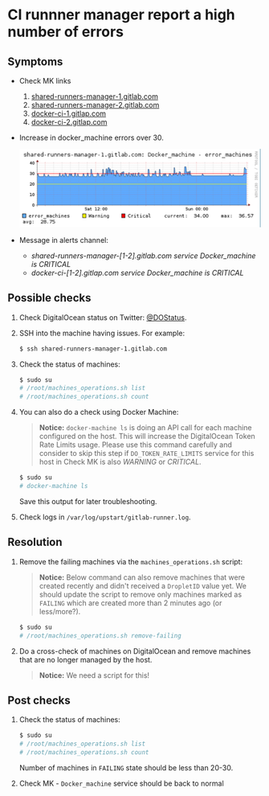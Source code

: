 # CI runnner manager report a high number of errors

## Symptoms

* Check MK links
    1. [shared-runners-manager-1.gitlab.com](https://checkmk.gitlap.com/gitlab/check_mk/index.py?start_url=%2Fgitlab%2Fpnp4nagios%2Findex.php%2Fgraph%3F%26host%3Dshared-runners-manager-1.gitlab.com%26srv%3DDocker_machine%26source%3D1%26theme%3Dmultisite%26baseurl%3D%2Fgitlab%2Fcheck_mk%2F)
    2. [shared-runners-manager-2.gitlab.com](https://checkmk.gitlap.com/gitlab/check_mk/index.py?start_url=%2Fgitlab%2Fpnp4nagios%2Findex.php%2Fgraph%3F%26host%3Dshared-runners-manager-2.gitlab.com%26srv%3DDocker_machine%26source%3D0%26theme%3Dmultisite%26baseurl%3D%2Fgitlab%2Fcheck_mk%2F)
    3. [docker-ci-1.gitlap.com](https://checkmk.gitlap.com/gitlab/check_mk/index.py?start_url=%2Fgitlab%2Fpnp4nagios%2Findex.php%2Fgraph%3Fhost%3Ddocker-ci-1.gitlap.com%26srv%3DDocker_machine%26theme%3Dmultisite%26baseurl%3D..%2Fcheck_mk%2F)
    4. [docker-ci-2.gitlap.com](https://checkmk.gitlap.com/gitlab/check_mk/index.py?start_url=%2Fgitlab%2Fpnp4nagios%2Findex.php%2Fgraph%3Fhost%3Ddocker-ci-2.gitlap.com%26srv%3DDocker_machine%26theme%3Dmultisite%26baseurl%3D..%2Fcheck_mk%2F)
* Increase in docker_machine errors over 30.

    ![Sample High Errors on runner machines](img/ci-runner-manager-errors.png)

* Message in alerts channel:
    * *shared-runners-manager-[1-2].gitlab.com service Docker_machine is CRITICAL*
    * *docker-ci-[1-2].gitlap.com service Docker_machine is CRITICAL*

## Possible checks

1. Check DigitalOcean status on Twitter: [@DOStatus](https://twitter.com/DOStatus).

1. SSH into the machine having issues. For example:

    ```bash
    $ ssh shared-runners-manager-1.gitlab.com
    ```

1. Check the status of machines:

    ```bash
    $ sudo su
    # /root/machines_operations.sh list
    # /root/machines_operations.sh count
    ```

1. You can also do a check using Docker Machine:

    > **Notice:**
    > `docker-machine ls` is doing an API call for each machine configured on the host. This will increase the
    > DigitalOcean Token Rate Limits usage. Please use this command carefully and consider to skip this step if
    > `DO_TOKEN_RATE_LIMITS` service for this host in Check MK is also _WARNING_ or _CRITICAL_.

    ```bash
    $ sudo su
    # docker-machine ls
    ```

    Save this output for later troubleshooting.

1. Check logs in `/var/log/upstart/gitlab-runner.log`.

## Resolution

1. Remove the failing machines via the `machines_operations.sh` script:

    > **Notice:**
    > Below command can also remove machines that were created recently and didn't received
    > a `DropletID` value yet. We should update the script to remove only machines marked as
    > `FAILING` which are created more than 2 minutes ago (or less/more?).

    ```bash
    $ sudo su
    # /root/machines_operations.sh remove-failing
    ```

1. Do a cross-check of machines on DigitalOcean and remove machines that are no longer managed
   by the host.

    > **Notice:**
    > We need a script for this!

## Post checks

1. Check the status of machines:

    ```bash
    $ sudo su
    # /root/machines_operations.sh list
    # /root/machines_operations.sh count
    ```

    Number of machines in `FAILING` state should be less than 20-30.

1. Check MK - `Docker_machine` service should be back to normal
